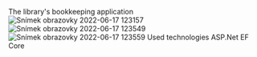 The library's bookkeeping application 
![Snímek obrazovky 2022-06-17 123157](https://user-images.githubusercontent.com/75219332/174281749-213e9706-dc07-4530-a8d8-b07953af2aa3.jpg)
![Snímek obrazovky 2022-06-17 123549](https://user-images.githubusercontent.com/75219332/174282159-6247c4aa-6dd4-4a99-950b-d633ff0aaec1.jpg)
![Snímek obrazovky 2022-06-17 123559](https://user-images.githubusercontent.com/75219332/174282174-1336ad88-b759-4213-bc13-8b7edd5f5fff.jpg)
Used technologies ASP.Net EF Core

